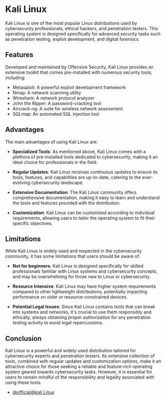 # Kali Linux

Kali Linux is one of the most popular Linux distributions used by cybersecurity professionals, ethical hackers, and penetration testers. This operating system is designed specifically for advanced security tasks such as penetration testing, exploit development, and digital forensics.

## Features

Developed and maintained by Offensive Security, Kali Linux provides an extensive toolkit that comes pre-installed with numerous security tools, including:

- Metasploit: A powerful exploit development framework
- Nmap: A network scanning utility
- Wireshark: A network protocol analyzer
- John the Ripper: A password-cracking tool
- Aircrack-ng: A suite for wireless network assessment
- SQLmap: An automated SQL injection tool

## Advantages

The main advantages of using Kali Linux are:

- **Specialized Tools**: As mentioned above, Kali Linux comes with a plethora of pre-installed tools dedicated to cybersecurity, making it an ideal choice for professionals in the field.

- **Regular Updates**: Kali Linux receives continuous updates to ensure its tools, features, and capabilities are up-to-date, catering to the ever-evolving cybersecurity landscape.

- **Extensive Documentation**: The Kali Linux community offers comprehensive documentation, making it easy to learn and understand the tools and features provided with the distribution.

- **Customization**: Kali Linux can be customized according to individual requirements, allowing users to tailor the operating system to fit their specific objectives.

## Limitations

While Kali Linux is widely used and respected in the cybersecurity community, it has some limitations that users should be aware of:

- **Not for beginners**: Kali Linux is designed specifically for skilled professionals familiar with Linux systems and cybersecurity concepts, and may be overwhelming for those new to Linux or cybersecurity.

- **Resource Intensive**: Kali Linux may have higher system requirements compared to other lightweight distributions, potentially impacting performance on older or resource-constrained devices.

- **Potential Legal Issues**: Since Kali Linux contains tools that can break into systems and networks, it's crucial to use them responsibly and ethically, always obtaining proper authorization for any penetration testing activity to avoid legal repercussions.

## Conclusion

Kali Linux is a powerful and widely used distribution tailored for cybersecurity experts and penetration testers. Its extensive collection of tools, combined with regular updates and customization options, make it an attractive choice for those seeking a reliable and feature-rich operating system geared towards cybersecurity tasks. However, it is essential for users to remain mindful of the responsibility and legality associated with using these tools.

- [@official@kali Linux](https://www.kali.org/)